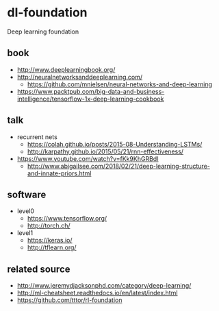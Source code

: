 # dl-foundation
Deep learning foundation

## book
* http://www.deeplearningbook.org/
* http://neuralnetworksanddeeplearning.com/
  * https://github.com/mnielsen/neural-networks-and-deep-learning
* https://www.packtpub.com/big-data-and-business-intelligence/tensorflow-1x-deep-learning-cookbook

## talk
* recurrent nets
  * https://colah.github.io/posts/2015-08-Understanding-LSTMs/
  * http://karpathy.github.io/2015/05/21/rnn-effectiveness/
* https://www.youtube.com/watch?v=fKk9KhGRBdI
  * http://www.abigailsee.com/2018/02/21/deep-learning-structure-and-innate-priors.html

## software
* level0
  * https://www.tensorflow.org/
  * http://torch.ch/
* level1
  * https://keras.io/
  * http://tflearn.org/

## related source
* http://www.jeremydjacksonphd.com/category/deep-learning/
* http://ml-cheatsheet.readthedocs.io/en/latest/index.html
* https://github.com/tttor/rl-foundation

